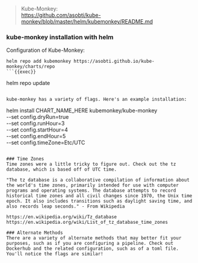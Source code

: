 
> Kube-Monkey:   \
https://github.com/asobti/kube-monkey/blob/master/helm/kubemonkey/README.md

### kube-monkey installation with helm

Configuration of Kube-Monkey:
```
helm repo add kubemonkey https://asobti.github.io/kube-monkey/charts/repo
```{{exec}}

```
helm repo update
```{{exec}}

kube-monkey has a variety of flags. Here's an example installation:
```
helm install CHART_NAME_HERE kubemonkey/kube-monkey \
       --set config.dryRun=true \
       --set config.runHour=3 \
       --set config.startHour=4 \
       --set config.endHour=5 \
       --set config.timeZone=Etc/UTC
```

### Time Zones
Time zones were a little tricky to figure out. Check out the tz database, which is based off of UTC time.

"The tz database is a collaborative compilation of information about the world's time zones, primarily intended for use with computer programs and operating systems. The database attempts to record historical time zones and all civil changes since 1970, the Unix time epoch. It also includes transitions such as daylight saving time, and also records leap seconds." - From Wikipedia

https://en.wikipedia.org/wiki/Tz_database
https://en.wikipedia.org/wiki/List_of_tz_database_time_zones

### Alternate Methods
There are a variety of alternate methods that may better fit your purposes, such as if you are configuring a pipeline. Check out Dockerhub and the related configuration, such as of a toml file. You'll notice the flags are similar!